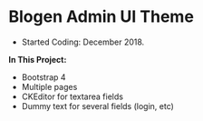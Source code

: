 # Blogen Admin UI Theme

- Started Coding: December 2018.

<b>In This Project:</b>
- Bootstrap 4
- Multiple pages
- CKEditor for textarea fields
- Dummy text for several fields (login, etc)
